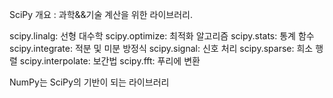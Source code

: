 
SciPy 개요
: 과학&&기술 계산을 위한 라이브러리.


scipy.linalg: 선형 대수학
scipy.optimize: 최적화 알고리즘
scipy.stats: 통계 함수
scipy.integrate: 적분 및 미분 방정식
scipy.signal: 신호 처리
scipy.sparse: 희소 행렬
scipy.interpolate: 보간법
scipy.fft: 푸리에 변환


NumPy는 SciPy의 기반이 되는 라이브러리